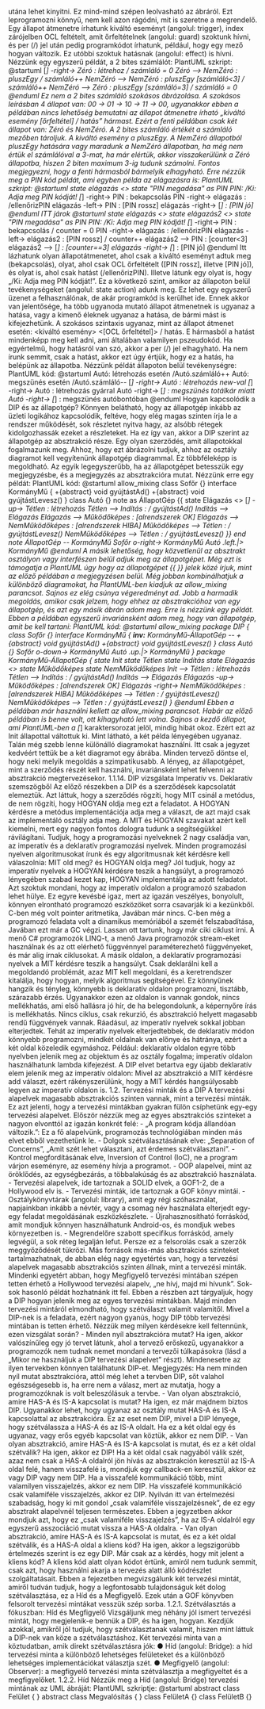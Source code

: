 utána lehet kinyitni. Ez mind-mind szépen leolvasható az ábráról. Ezt leprogramozni könnyű, nem kell azon rágódni, mit is szeretne a megrendelő. Egy állapot átmenetre írhatunk kiváltó eseményt (angolul: trigger), index zárójelben OCL feltételt, amit őrfeltételnek (angolul: guard) szoktunk hívni, és per (/) jel után pedig programkódot írhatunk, például, hogy egy mező hogyan változik. Ez utóbbi szoktuk hatásnak (angolul: effect) is hívni. Nézzünk egy egyszerű példát, a 2 bites számlálót: PlantUML szkript: @startuml [*] -right-> Zéró : létrehoz / számláló = 0 Zéró --> NemZéró : pluszEgy / számláló++ NemZéró --> NemZéró : pluszEgy [számláló<3] / számláló++ NemZéró --> Zéró : pluszEgy [számláló=3] / számláló = 0 @enduml Ez nem a 2 bites számláló szokásos ábrázolása. A szokásos leírásban 4 állapot van: 00 -> 01 -> 10 -> 11 -> 00, ugyanakkor ebben a példában nincs lehetőség bemutatni az állapot átmenetre írható „kiváltó esemény [őrfeltétel] / hatás” hármast. Ezért a fenti példában csak két állapot van: Zéró és NemZéró. A 2 bites számláló értékét a számláló mezőben tároljuk. A kiváltó esemény a pluszEgy. A NemZéró állapotból pluszEgy hatására vagy maradunk a NemZéró állapotban, ha még nem értük el számlálóval a 3-mat, ha már elértük, akkor visszakerülünk a Zéró állapotba, hiszen 2 biten maximum 3-ig tudunk számolni. Fontos megjegyezni, hogy a fenti hármasból bármelyik elhagyható. Erre nézzük meg a PIN kód példát, ami egyben példa az elágazásra is: PlantUML szkript: @startuml state elágazás <<choice>> state "PIN megadása" as PIN PIN: /Ki: Adja meg PIN kódját! [*] -right-> PIN : bekapcsolás PIN -right-> elágazás : /ellenőrizPIN elágazás -left-> PIN : [PIN rossz] elágazás -right-> [*] : [PIN jó] @enduml ITT járok @startuml state elágazás <<choice>> state elágazás2 <<choice>> state "PIN megadása" as PIN PIN: /Ki: Adja meg PIN kódját! [*] -right-> PIN : bekapcsolás / counter = 0 PIN -right-> elágazás : /ellenőrizPIN elágazás -left-> elágazás2 : [PIN rossz] / counter++ elágazás2 --> PIN : [counter<3] elágazás2 --> [*] : [counter==3] elágazás -right-> [*] : [PIN jó] @enduml Itt lázhatunk olyan állapotátmenetet, ahol csak a kiváltó eseményt adtuk meg (bekapcsolás), olyat, ahol csak OCL őrfeltételt ([PIN rossz], illetve [PIN jó]), és olyat is, ahol csak hatást (/ellenőrizPIN). Illetve látunk egy olyat is, hogy „/Ki: Adja meg PIN kódját!”. Ez a következő szint, amikor az állapoton belül tevékenységeket (angolul: state action) adunk meg. Ez lehet egy egyszerű üzenet a felhasználónak, de akár programkód is kerülhet ide. Ennek akkor van jelentősége, ha több ugyanoda mutató állapot átmenetnek is ugyanaz a hatása, vagy a kimenő éleknek ugyanaz a hatása, de bármi mást is kifejezhetünk. A szokásos szintaxis ugyanaz, mint az állapot átmenet esetén: <kiváltó esemény> <[OCL őrfeltétel]> / hatás. E hármasból a hatást mindenképp meg kell adni, ami általában valamilyen pszeudokód. Ha egyértelmű, hogy hatásról van szó, akkor a per (/) jel elhagyható. Ha nem írunk semmit, csak a hatást, akkor ezt úgy értjük, hogy ez a hatás, ha belépünk az állapotba. Nézzünk példát állapoton belül tevékenységre: PlantUML kód: @startuml Autó: létrehozás esetén /Autó.számláló++ Autó: megszünés esetén /Autó.számláló-- [*] -right-> Autó : létrehozás new-val [*] -right-> Autó : létrehozás gyárral Autó -right-> [*] : megszünés totálkár miatt Autó -right-> [*] : megszünés autóbontóban @enduml Hogyan kapcsolódik a DIP és az állapotgép? Könnyen belátható, hogy az állapotgép inkább az üzleti logikához kapcsolódik, feltéve, hogy elég magas szinten írja le a rendszer működését, sok részletet nyitva hagy, az alsóbb rétegek kidolgozhassák ezeket a részleteket. Ha ez így van, akkor a DIP szerint az állapotgép az absztrakció része. Egy olyan szerződés, amit állapotokkal fogalmazunk meg. Ahhoz, hogy ezt ábrázolni tudjuk, ahhoz az osztály diagramot kell vegyítenünk állapotgép diagrammal. Ez többféleképp is megoldható. Az egyik legegyszerűbb, ha az állapotgépet betesszük egy megjegyzésbe, és a megjegyzés az absztrakcióra mutat. Nézzünk erre egy példát: PlantUML kód: @startuml allow_mixing class Sofőr {} interface KormányMű { +{abstract} void gyújtástAd() +{abstract} void gyújtástLevesz() } class Autó {} note as ÁllapotGép {{ state Elágazás <<choice>> [*] -up-> Tétlen : létrehozás Tétlen --> Indítás : / gyújtástAd() Indítás --> Elágazás Elágazás --> Működőképes : [alrendszerek OK] Elágazás --> NemMűködőképes : [alrendszerek HIBA] Működőképes --> Tétlen : / gyújtástLevesz() NemMűködőképes --> Tétlen : / gyújtástLevesz() }} end note ÁllapotGép -- KormányMű Sofőr o-right-> KormányMű Autó .left.|> KormányMű @enduml A másik lehetőség, hogy közvetlenül az absztrakt osztályon vagy interfészen belül adjuk meg az állapotgépet. Még ezt is támogatja a PlantUML úgy hogy az állapotgépet {{ }} jelek közé írjuk, mint az előző példában a megjegyzésen belül. Még jobban kombinálhatjuk a különböző diagramokat, ha PlantUML-ben kiadjuk az allow_mixing parancsot. Sajnos ez elég csúnya végeredményt ad. Jobb a harmadik megoldás, amikor csak jelzem, hogy ehhez az absztrakcióhoz van egy állapotgép, és azt egy másik ábrán adom meg. Erre is nézzünk egy példát. Ebben a példában egyszerű invariánsként adom meg, hogy van állapotgép, amit be kell tartani: PlantUML kód: @startuml allow_mixing package DIP { class Sofőr {} interface KormányMű { **inv:** KormányMű-ÁllapotGép -- +{abstract} void gyújtástAd() +{abstract} void gyújtástLevesz() } class Autó {} Sofőr o-down-> KormányMű Autó .up.|> KormányMű } package KormányMű-ÁllapotGép { state Init state Tétlen state Indítás state Elágazás <<choice>> state Működőképes state NemMűködőképes Init --> Tétlen : létrehozás Tétlen --> Indítás : / gyújtástAd() Indítás --> Elágazás Elágazás -up-> Működőképes : [alrendszerek OK] Elágazás -right-> NemMűködőképes : [alrendszerek HIBA] Működőképes --> Tétlen : / gyújtástLevesz() NemMűködőképes --> Tétlen : / gyújtástLevesz() } @enduml Ebben a példában már használni kellett az allow_mixing parancsot. Habár az előző példában is benne volt, ott kihagyható lett volna. Sajnos a kezdő állapot, ami PlantUML-ben a [*] karaktersorozat jelöl, mindig hibát okoz. Ezért ezt az Init állapottal váltottuk ki. Mint látható, a két példa lényegében ugyanaz. Talán még szebb lenne különálló diagramokat használni. Itt csak a jegyzet kedvéért tettük be a két diagramot egy ábrába. Minden tervező döntse el, hogy neki melyik megoldás a szimpatikusabb. A lényeg, az állapotgépet, mint a szerződés részét kell használni, invariánsként lehet felvenni az absztrakció megtervezésekor. 1.1.14. DIP vizsgálata Imperatív vs. Deklaratív szemszögből Az előző részekben a DIP és a szerződések kapcsolatát elemeztük. Azt láttuk, hogy a szerződés rögzíti, hogy MIT csinál a metódus, de nem rögzíti, hogy HOGYAN oldja meg ezt a feladatot. A HOGYAN kérdésre a metódus implementációja adja meg a választ, de azt majd csak az implementáló osztály adja meg. A MIT és HOGYAN szavakat azért kell kiemelni, mert egy nagyon fontos dologra tudunk a segítségükkel rávilágítani. Tudjuk, hogy a programozási nyelveknek 2 nagy családja van, az imperatív és a deklaratív programozási nyelvek. Minden programozási nyelven algoritmusokat írunk és egy algoritmusnak két kérdésre kell válaszolnia: MIT old meg? és HOGYAN oldja meg? Jól tudjuk, hogy az imperatív nyelvek a HOGYAN kérdésre teszik a hangsúlyt, a programozó lényegében szabad kezet kap, HOGYAN implementálja az adott feladatot. Azt szoktuk mondani, hogy az imperatív oldalon a programozó szabadon lehet hülye. Ez egyre kevésbé igaz, mert az igazán veszélyes, bonyolult, könnyen elrontható programozó eszközöket sorra csavarják ki a kezünkből. C-ben még volt pointer aritmetika, Javában már nincs. C-ben még a programozó feladata volt a dinamikus memóriából a szemét felszabadítása, Javában ezt már a GC végzi. Lassan ott tartunk, hogy már ciki ciklust írni. A menő C# programozók LINQ-t, a menő Java programozók stream-eket használnak és az ott elérhető függvénnyel paraméterezhető függvényeket, és már alig írnak ciklusokat. A másik oldalon, a deklaratív programozási nyelvek a MIT kérdésre teszik a hangsúlyt. Csak deklarálni kell a megoldandó problémát, azaz MIT kell megoldani, és a keretrendszer kitalálja, hogy hogyan, melyik algoritmus segítségével. Ez könnyűnek hangzik és tényleg, könnyebb is deklaratív oldalon programozni, tisztább, szárazabb érzés. Ugyanakkor ezen az oldalon is vannak gondok, nincs mellékhatás, ami első hallásra jó hír, de ha belegondolunk, a képernyőre írás is mellékhatás. Nincs ciklus, csak rekurzió, és absztrakció helyett magasabb rendű függvények vannak. Ráadásul, az imperatív nyelvek sokkal jobban elterjedtek. Tehát az imperatív nyelvek elterjedtebbek, de deklaratív módon könnyebb programozni, mindkét oldalnak van előnye és hátránya, ezért a két oldal közeledik egymáshoz. Például: deklaratív oldalon egyre több nyelvben jelenik meg az objektum és az osztály fogalma; imperatív oldalon használhatunk lambda kifejezést. A DIP elvet betartva egy újabb deklaratív elem jelenik meg az imperatív oldalon: Mivel az absztrakció a MIT kérdésre add választ, ezért rákényszerülünk, hogy a MIT kérdés hangsúlyosabb legyen az imperatív oldalon is. 1.2. Tervezési minták és a DIP A tervezési alapelvek magasabb absztrakciós szinten vannak, mint a tervezési minták. Ez azt jelenti, hogy a tervezési mintákban gyakran fülön csíphetünk egy-egy tervezési alapelvet. Először nézzük meg az egyes absztrakciós szinteket a nagyon elvonttól az igazán konkrét felé: - „A program kódja állandóan változik.”: Ez a fő alapelvünk, programozás technológiában minden más elvet ebből vezethetünk le. - Dolgok szétválasztásának elve: „Separation of Concerns”, „Amit szét lehet választani, azt érdemes szétválasztani”. - Kontrol megfordításának elve, Inversion of Control (IoC), ne a program várjon eseményre, az esemény hívja a programot. - OOP alapelvei, mint az öröklődés, az egységbezárás, a többalakúság és az absztrakció használata. - Tervezési alapelvek, ide tartoznak a SOLID elvek, a GOF1-2, de a Hollywood elv is. - Tervezési minták, ide tartoznak a GOF könyv mintái. - Osztálykönyvtárak (angolul: library), amit egy régi szóhasználat, napjainkban inkább a névtér, vagy a csomag név használata elterjedt egy-egy feladat megoldásának eszközkészlete. - Újrahasznosítható forráskód, amit mondjuk könnyen használhatunk Android-os, és mondjuk webes környezetben is. - Megrendelőre szabott specifikus forráskód, amely legvégül, a sok réteg legalján lefut. Persze ez a felsorolás csak a szerzők meggyőződését tükrözi. Más források más-más absztrakciós szinteket tartalmazhatnak, de abban elég nagy egyetértés van, hogy a tervezési alapelvek magasabb absztrakciós szinten állnak, mint a tervezési minták. Mindenki egyetért abban, hogy Megfigyelő tervezési mintában szépen tetten érhető a Hollywood tervezési alapelv, „ne hívj, majd mi hívunk”. Sok-sok hasonló példát hozhatnánk itt fel. Ebben a részben azt tárgyaljuk, hogy a DIP hogyan jelenik meg az egyes tervezési mintákban. Majd minden tervezési mintáról elmondható, hogy szétválaszt valamit valamitől. Mivel a DIP-nek is a feladata, ezért nagyon gyanús, hogy DIP több tervezési mintában is tetten érhető. Nézzük meg milyen kérdésekre kell feltennünk, ezen vizsgálat során? - Minden nyíl absztrakcióra mutat? Ha igen, akkor valószínűleg egy jó tervet látunk, ahol a tervező erőskezű, ugyanakkor a programozók nem tudnak nemet mondani a tervezői túlkapásokra (lásd a „Mikor ne használjuk a DIP tervezési alapelvet” részt). Mindenesetre az ilyen tervekben könnyen találhatunk DIP-et. Megjegyzés: Ha nem minden nyíl mutat absztrakcióra, attól még lehet a tervben DIP, sőt valahol egészségesebb is, ha erre nem a válasz, mert az mutatja, hogy a programozóknak is volt beleszólásuk a tervbe. - Van olyan absztrakció, amire HAS-A és IS-A kapcsolat is mutat? Ha igen, ez már majdnem biztos DIP. Ugyanakkor lehet, hogy ugyanaz az osztály mutat HAS-A és IS-A kapcsolattal az absztrakcióra. Ez az eset nem DIP, mivel a DIP lényege, hogy szétválassza a HAS-A és az IS-A oldalt. Ha ez a két oldal egy és ugyanaz, vagy erős egyéb kapcsolat van köztük, akkor ez nem DIP. - Van olyan absztrakció, amire HAS-A és IS-A kapcsolat is mutat, és ez a két oldal szétválik? Ha igen, akkor ez DIP! Ha a két oldal csak nagyából válik szét, azaz nem csak a HAS-A oldalról jön hívás az absztrakción keresztül az IS-A oldal felé, hanem visszafelé is, mondjuk egy callback-en keresztül, akkor ez vagy DIP vagy nem DIP. Ha a visszafelé kommunikáció több, mint valamilyen visszajelzés, akkor ez nem DIP. Ha visszafelé kommunikáció csak valamiféle visszajelzés, akkor ez DIP. Nyilván itt van értelmezési szabadság, hogy ki mit gondol „csak valamiféle visszajelzésnek”, de ez egy absztrakt alapelvnél teljesen természetes. Ebben a jegyzetben akkor mondjuk azt, hogy ez „csak valamiféle visszajelzés”, ha az IS-A oldalról egy egyszerű asszociáció mutat vissza a HAS-A oldalra. - Van olyan absztrakció, amire HAS-A és IS-A kapcsolat is mutat, és ez a két oldal szétválik, és a HAS-A oldal a kliens kód? Ha igen, akkor a legszigorúbb értelmezés szerint is ez egy DIP. Már csak az a kérdés, hogy mit jelent a kliens kód? A kliens kód alatt olyan kódot értünk, amiról nem tudunk semmit, csak azt, hogy használni akarja a tervezés alatt álló kódrészlet szolgáltatásait. Ebben a fejezetben megvizsgálunk két tervezési mintát, amiről tudván tudjuk, hogy a legfontosabb tulajdonságuk két dolog szétválasztása, ez a Híd és a Megfigyelő. Ezek után a GOF könyvben felsorolt tervezési mintákat vesszük szép sorba. 1.2.1. Szétválasztás a fókuszban: Híd és Megfigyelő Vizsgáljunk meg néhány jól ismert tervezési mintát, hogy megjelenik-e bennük a DIP, és ha igen, hogyan. Kezdjük azokkal, amikről jól tudjuk, hogy szétválasztanak valamit, hiszen mint láttuk a DIP-nek van köze a szétválasztáshoz. Két tervezési minta van a köztudatban, amik direkt szétválasztásra jók: ● Híd (angolul: Bridge): a híd tervezési minta a különböző lehetséges felületeket és a különböző lehetséges implementációkat választja szét. ● Megfigyelő (angolul: Observer): a megfigyelő tervezési minta szétválasztja a megfigyeltet és a megfigyelőket. 1.2.2. Híd Nézzük meg a Híd (angolul: Bridge) tervezési mintának az UML ábráját: PlantUML szkriptje: @startuml abstract class Felület { } abstract class Megvalósítás { } class FelületA {} class FelületB {}